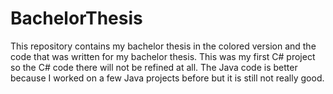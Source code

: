 # BachelorThesis

This repository contains my bachelor thesis in the colored version and the code that was written for my bachelor thesis. This was my first C# project so the C# code there will not be refined at all. The Java code is better because I worked on a few Java projects before but it is still not really good.
